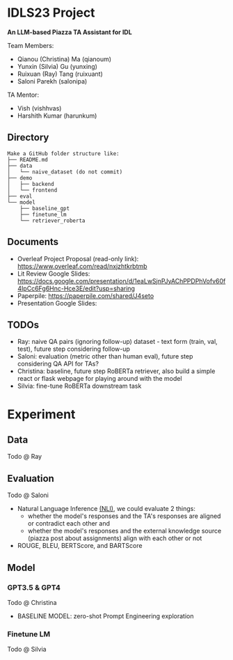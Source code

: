 # IDLS23 Project

**An LLM-based Piazza TA Assistant for IDL**

Team Members: 
* Qianou (Christina) Ma (qianoum)
* Yunxin (Silvia) Gu (yunxing)
* Ruixuan (Ray) Tang (ruixuant)
* Saloni Parekh (salonipa)

TA Mentor:
* Vish (vishhvas)
* Harshith Kumar (harunkum)

## Directory
```
Make a GitHub folder structure like:
├── README.md
├── data
│   └── naive_dataset (do not commit)
├── demo
│   ├── backend
│   └── frontend
├── eval
└── model
    ├── baseline_gpt
    ├── finetune_lm
    └── retriever_roberta
```

## Documents 
- Overleaf Project Proposal (read-only link): https://www.overleaf.com/read/nxjzhtkrbtmb
- Lit Review Google Slides: https://docs.google.com/presentation/d/1eaLwSjnPJyAChPPDPhVofv60f4IpCc6Fg6Hnc-Hce3E/edit?usp=sharing
- Paperpile: https://paperpile.com/shared/J4seto
- Presentation Google Slides: 

## TODOs
* Ray: naive QA pairs (ignoring follow-up) dataset - text form (train, val, test), future step considering follow-up
* Saloni: evaluation (metric other than human eval), future step considering QA API for TAs?
* Christina: baseline, future step RoBERTa retriever, also build a simple react or flask webpage for playing around with the model
* Silvia: fine-tune RoBERTa downstream task

# Experiment

## Data
Todo @ Ray


## Evaluation
Todo @ Saloni
* Natural Language Inference [(NLI)](https://towardsdatascience.com/natural-language-inference-an-overview-57c0eecf6517), we could evaluate 2 things: 
  * whether the model's responses and the TA's responses are aligned or contradict each other and 
  * whether the model's responses and the external knowledge source (piazza post about assignments) align with each other or not
* ROUGE, BLEU, BERTScore, and BARTScore


## Model 

### GPT3.5 & GPT4
Todo @ Christina
* BASELINE MODEL: zero-shot Prompt Engineering exploration

### Finetune LM
Todo @ Silvia